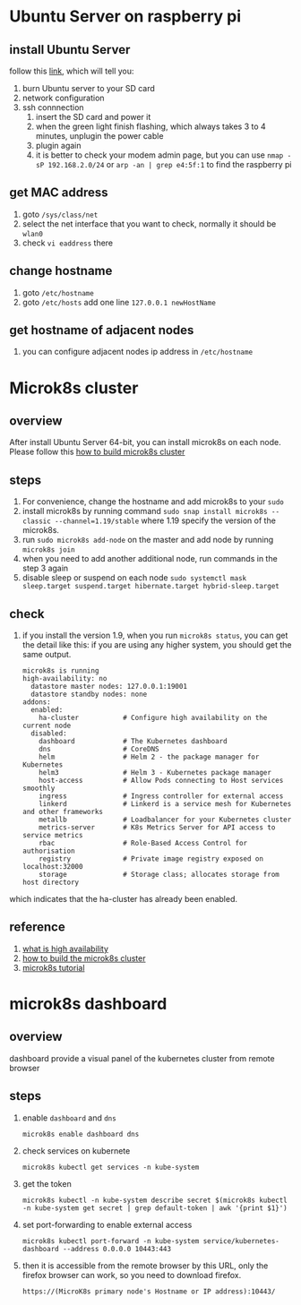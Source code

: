 # Ubuntu Server on raspberry pi
## install Ubuntu Server
follow this [link](https://ubuntu.com/tutorials/how-to-install-ubuntu-on-your-raspberry-pi#1-overview), which will tell you:

1.  burn Ubuntu server to your SD card
2.  network configuration
3.  ssh connnection
    1. insert the SD card and power it
    2. when the green light finish flashing, which always takes 3 to 4 minutes, unplugin the power cable
    3. plugin again
    4. it is better to check your modem admin page, but you can use `nmap -sP 192.168.2.0/24` or `arp -an | grep e4:5f:1` to find the raspberry pi

## get MAC address
1. goto `/sys/class/net`
2. select the net interface that you want to check, normally it should be `wlan0`
3. check `vi eaddress` there

## change hostname
1. goto `/etc/hostname`
2. goto `/etc/hosts` add one line `127.0.0.1 newHostName`

## get hostname of adjacent nodes
1. you can configure adjacent nodes ip address in `/etc/hostname`

# Microk8s cluster

## overview
After install Ubuntu Server 64-bit, you can install microk8s on each node. Please follow this [how to build microk8s cluster](https://ubuntu.com/tutorials/how-to-kubernetes-cluster-on-raspberry-pi#1-overview)

## steps

1. For convenience, change the hostname and add microk8s to your `sudo`
2. install microk8s by running command `sudo snap install microk8s --classic --channel=1.19/stable` where 1.19 specify the version of the microk8s.
3. run `sudo microk8s add-node` on the master and add node by running `microk8s join `
4. when you need to add another additional node, run commands in the step 3 again
5. disable sleep or suspend on each node `sudo systemctl mask sleep.target suspend.target hibernate.target hybrid-sleep.target
`

## check
1. if you install the version 1.9, when you run `microk8s status`, you can get the detail like this: if you are using any higher system, you should get the same output.

	```
	microk8s is running
	high-availability: no
	  datastore master nodes: 127.0.0.1:19001
	  datastore standby nodes: none
	addons:
	  enabled:
	    ha-cluster           # Configure high availability on the current node
	  disabled:
	    dashboard            # The Kubernetes dashboard
	    dns                  # CoreDNS
	    helm                 # Helm 2 - the package manager for Kubernetes
	    helm3                # Helm 3 - Kubernetes package manager
	    host-access          # Allow Pods connecting to Host services smoothly
	    ingress              # Ingress controller for external access
	    linkerd              # Linkerd is a service mesh for Kubernetes and other frameworks
	    metallb              # Loadbalancer for your Kubernetes cluster
	    metrics-server       # K8s Metrics Server for API access to service metrics
	    rbac                 # Role-Based Access Control for authorisation
	    registry             # Private image registry exposed on localhost:32000
	    storage              # Storage class; allocates storage from host directory
	```
which indicates that the ha-cluster has already been enabled.

## reference
1. [what is high availability](https://microk8s.io/high-availability)
2. [how to build the microk8s cluster](https://ubuntu.com/tutorials/how-to-kubernetes-cluster-on-raspberry-pi#1-overview)
3. [microk8s tutorial](https://microk8s.io/docs/getting-started)

# microk8s dashboard

## overview
dashboard provide a visual panel of the kubernetes cluster from remote browser

## steps

1. enable `dashboard` and `dns`

	```
	microk8s enable dashboard dns
	```
2. check services on kubernete

	```
	microk8s kubectl get services -n kube-system
	```
3. get the token

	```
	microk8s kubectl -n kube-system describe secret $(microk8s kubectl -n kube-system get secret | grep default-token | awk '{print $1}')
	```
4. set port-forwarding to enable external access

	```
	microk8s kubectl port-forward -n kube-system service/kubernetes-dashboard --address 0.0.0.0 10443:443
	```
5. then it is accessible from the remote browser by this URL, only the firefox browser can work, so you need to download firefox.

	```
	https://(MicroK8s primary node's Hostname or IP address):10443/
	```

